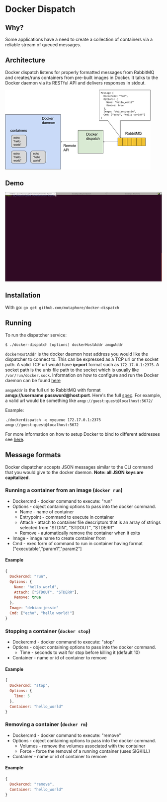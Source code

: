 # Docker Dispatch

## Why?

Some applications have a need to create a collection of containers via a reliable stream of queued messages.

## Architecture

Docker dispatch listens for properly formatted messages from RabbitMQ and creates/runs containers from pre-built images in Docker. It talks to the Docker daemon via its RESTful API and delivers responses in stdout.

![architecture](res/docker-dispatch-architecture.png)

## Demo
![demo](res/tty.gif)

## Installation

With go: `go get github.com/mutaphore/docker-dispatch`


## Running

To run the dispatcher service: 
```
$ ./docker-dispatch [options] dockerHostAddr amqpAddr
```

`dockerHostAddr` is the docker daemon host address you would like the dispatcher to connect to. This can be expressed as a TCP url or the socket path. A valid TCP url would have **ip:port** format such as `172.17.0.1:2375`. A socket path is the unix file path to the socket which is usually like `/var/run/docker.sock`. Information on how to configure and run the Docker daemon can be found [here](https://docs.docker.com/engine/admin/configuring/)

`amqpAddr` is the full url to RabbitMQ with format **amqp://username:password@host:port**. Here's the full [spec](https://www.rabbitmq.com/uri-spec.html). For example, a valid url would be something like `amqp://guest:guest@localhost:5672/`

Example:
```
./dockerdispatch -q myqueue 172.17.0.1:2375 amqp://guest:guest@localhost:5672
```

For more information on how to setup Docker to bind to different addresses see [here](https://docs.docker.com/engine/reference/commandline/dockerd/#bind-docker-to-another-host-port-or-a-unix-socket).


## Message formats

Docker dispatcher accepts JSON messages similar to the CLI command that you would give to the docker daemon. **Note: all JSON keys are capitalized**.

### Running a container from an image (`docker run`)

* Dockercmd - docker command to execute: "run"
* Options - object containing options to pass into the docker command.
  * Name - name of container
  * Entrypoint - command to execute in container
  * Attach - attach to container file descriptors that is an array of strings selected from "STDIN", "STDOUT", "STDERR"
  * Remove - automatically remove the container when it exits
* Image - image name to create container from
* Cmd - exec form of command to run in container having format ["executable","param1","param2"]

#### Example
```javascript
{
  Dockercmd: "run",
  Options: {
    Name: "hello_world",
    Attach: ["STDOUT", "STDERR"],
    Remove: true
  },
  Image: "debian:jessie"
  Cmd: ["echo", "hello world!"]
}
```

### Stopping a container (`docker stop`)

* Dockercmd - docker command to execute: "stop"
* Options - object containing options to pass into the docker command.
  * Time - seconds to wait for stop before killing it (default 10)
* Container - name or id of container to remove

#### Example
```javascript
{
  Dockercmd: "stop",
  Options: {
    Time: 5
  },
  Container: "hello_world"
}
```

### Removing a container (`docker rm`)

* Dockercmd - docker command to execute: "remove"
* Options - object containing options to pass into the docker command.
  * Volumes - remove the volumes associated with the container
  * Force - force the removal of a running container (uses SIGKILL)
* Container - name or id of container to remove

#### Example
```javascript
{
  Dockercmd: "remove",
  Container: "hello_world"
}
```